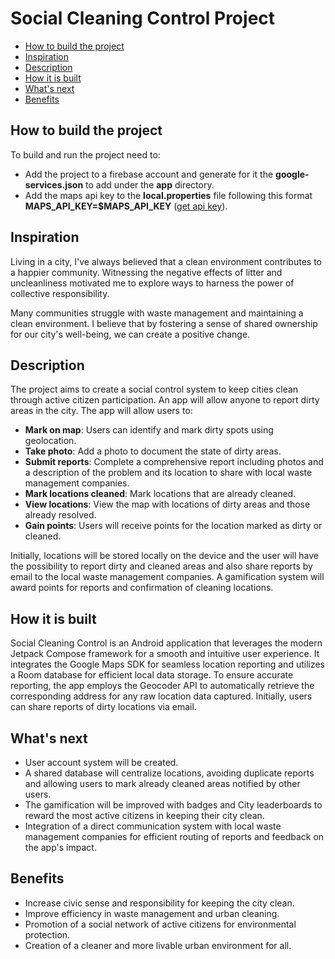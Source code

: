 # Social Cleaning Control Project


* [How to build the project](#how-to-build-the-project)
* [Inspiration](#inspiration)
* [Description](#description)
* [How it is built](#how-it-is-built)
* [What's next](#whats-next)
* [Benefits](#benefits)

## How to build the project

To build and run the project need to:
- Add the project to a firebase account and generate for it the **google-services.json** to add under the **app** directory.
- Add the maps api key to the **local.properties** file following this format **MAPS_API_KEY=$MAPS_API_KEY** ([get api key](https://developers.google.com/maps/documentation/android-sdk/get-api-key)). 
  
## Inspiration

Living in a city, I've always believed that a clean environment contributes to a happier community. Witnessing the negative effects of litter and uncleanliness motivated me to explore ways to harness the power of collective responsibility.

Many communities struggle with waste management and maintaining a clean environment.  I believe that by fostering a sense of shared ownership for our city's well-being, we can create a positive change. 


##  Description

The project aims to create a social control system to keep cities clean through active citizen participation. An app will allow anyone to report dirty areas in the city. The app will allow users to:

* **Mark on map**: Users can identify and mark dirty spots using geolocation.
* **Take photo**: Add a photo to document the state of dirty areas.
* **Submit reports**: Complete a comprehensive report including photos and a description of the problem and its location to share with local waste management companies.
* **Mark locations cleaned**: Mark locations that are already cleaned.
* **View locations**: View the map with locations of dirty areas and those already resolved.
* **Gain points**: Users will receive points for the location marked as dirty or cleaned.

Initially, locations will be stored locally on the device and the user will have the possibility to report dirty and cleaned areas and also share reports by email to the local waste management companies. A gamification system will award points for reports and confirmation of cleaning locations.


##  How it is built

Social Cleaning Control is an Android application that leverages the modern Jetpack Compose framework for a smooth and intuitive user experience. It integrates the Google Maps SDK for seamless location reporting and utilizes a Room database for efficient local data storage. To ensure accurate reporting, the app employs the Geocoder API to automatically retrieve the corresponding address for any raw location data captured. Initially, users can share reports of dirty locations via email.


## What's next

- User account system will be created. 
- A shared database will centralize locations, avoiding duplicate reports and allowing users to mark already cleaned areas notified by other users.
- The gamification will be improved with badges and City leaderboards to reward the most active citizens in keeping their city clean.
- Integration of a direct communication system with local waste management companies for efficient routing of reports and feedback on the app's impact.


## Benefits

- Increase civic sense and responsibility for keeping the city clean.
- Improve efficiency in waste management and urban cleaning.
- Promotion of a social network of active citizens for environmental protection.
- Creation of a cleaner and more livable urban environment for all.
